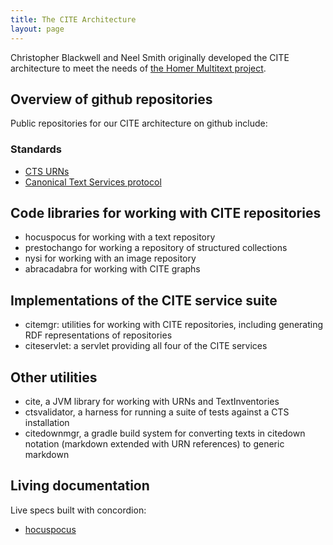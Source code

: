 ```yaml
---
title: The CITE Architecture
layout: page
---
```


Christopher Blackwell and Neel Smith originally developed the CITE architecture to meet the needs of [the Homer Multitext project](http://www.homermultitext.org).

## Overview of github repositories ##


Public repositories for our CITE architecture on github include:

### Standards ###


- [CTS URNs](https://github.com/cite-architecture/ctsurn_spec)
- [Canonical Text Services protocol](https://github.com/cite-architecture/cts_spec)

## Code libraries for working with CITE repositories ##

- hocuspocus for working with a text repository
- prestochango for working a repository of structured collections
- nysi for working with an image repository
- abracadabra for working with CITE graphs

## Implementations of the CITE service suite

- citemgr: utilities for working with CITE repositories, including generating RDF representations of repositories
- citeservlet: a servlet providing all four of the CITE services

## Other utilities ##


- cite, a JVM library for working with URNs and TextInventories
- ctsvalidator, a harness for running a suite of tests against a CTS installation
- citedownmgr, a gradle build system for converting texts in citedown notation (markdown extended with URN references) to generic markdown

## Living documentation ##


Live specs built with concordion:

- [hocuspocus](living-docs/specs/hocuspocus/Hocuspocus.html)
